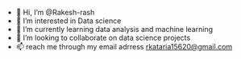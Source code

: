 - 👋 Hi, I’m @Rakesh-rash
- 👀 I’m interested in Data science
- 🌱 I’m currently learning data analysis and machine learning
- 💞️ I’m looking to collaborate on data science projects
- 📫 reach me through my email adrress rkataria15620@gmail.com

<!---
Rakesh-rash/Rakesh-rash is a ✨ special ✨ repository because its `README.md` (this file) appears on your GitHub profile.
You can click the Preview link to take a look at your changes.
--->
